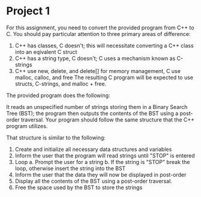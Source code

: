 # Project 1

For this assignment, you need to convert the provided program from C++ to C. You should pay particular 
attention to three primary areas of difference:
1. C++ has classes, C doesn't; this will necessitate converting a C++ class into an eqivalent C struct
2. C++ has a string type, C doesn't; C uses a mechanism known as C-strings
3. C++ use new, delete, and delete[] for memory management, C use malloc, calloc, and free
The resulting C program will be expected to use structs, C-strings, and malloc + free.


The provided program does the following:

It reads an unspecified number of strings storing them in a Binary Search Tree (BST); the program then
outputs the contents of the BST using a post-order traversal. Your program should follow the same structure
that the C++ program utilizes.

That structure is similar to the following:
1. Create and initialize all necessary data structures and variables
2. Inform the user that the program will read strings until "STOP" is entered
3. Loop
   a. Prompt the user for a string
   b. If the string is "STOP" break the loop, otherwise insert the string into the BST
4. Inform the user that the data they will now be displayed in post-order
5. Display all the contents of the BST using a post-order traversal.
6. Free the space used by the BST to store the strings 
